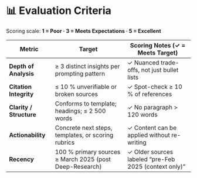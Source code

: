 # 📊 Evaluation Criteria

Scoring scale: **1 = Poor · 3 = Meets Expectations · 5 = Excellent**

| Metric                  | Target                                                  | Scoring Notes (✓ = Meets Target)                      |
| ----------------------- | ------------------------------------------------------- | ----------------------------------------------------- |
| **Depth of Analysis**   | ≥ 3 distinct insights per prompting pattern             | ✓ Nuanced trade-offs, not just bullet lists           |
| **Citation Integrity**  | ≤ 10 % unverifiable or broken sources                   | ✓ Spot-check ≥ 10 % of references                     |
| **Clarity / Structure** | Conforms to template; headings; ≤ 2 500 words           | ✓ No paragraph > 120 words                            |
| **Actionability**       | Concrete next steps, templates, or scoring rubrics      | ✓ Content can be applied without re-writing           |
| **Recency**             | 100 % primary sources ≥ March 2025 (post Deep-Research) | ✓ Older sources labeled “pre-Feb 2025 (context only)” |
